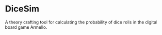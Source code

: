 # DiceSim
A theory crafting tool for calculating the probability of dice rolls in the digital board game Armello. 
